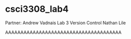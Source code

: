 # csci3308_lab4
Partner: Andrew Vadnais
Lab 3 Version Control
Nathan Lile

AAAAAAAAAAAAAAAAAAAAAAAAAAAAAAAAAAAAAA
